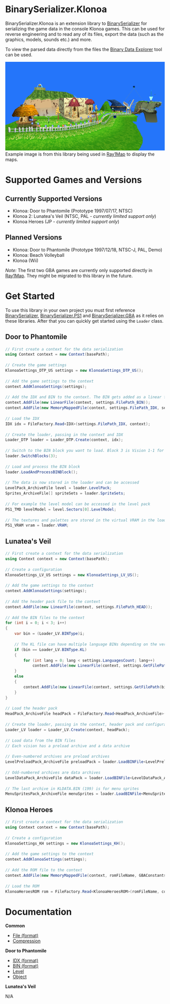 # BinarySerializer.Klonoa
BinarySerializer.Klonoa is an extension library to [BinarySerializer](https://github.com/RayCarrot/BinarySerializer) for serializing the game data in the console Klonoa games. This can be used for reverse engineering and to read any of its files, export the data (such as the graphics, models, sounds etc.) and more.

To view the parsed data directly from the files the [Binary Data Explorer](https://github.com/RayCarrot/BinaryDataExplorer) tool can be used.

![Map Example](img/map_example.png)
Example image is from this library being used in [Ray1Map](https://github.com/Adsolution/Ray1Map) to display the maps.

# Supported Games and Versions
## Currently Supported Versions
* Klonoa: Door to Phantomile (Prototype 1997/07/17, NTSC)
* Klonoa 2: Lunatea's Veil (NTSC, PAL - _currently limited support only_)
* Klonoa Heroes (JP - _currently limited support only_)

## Planned Versions
* Klonoa: Door to Phantomile (Prototype 1997/12/18, NTSC-J, PAL, Demo)
* Klonoa: Beach Volleyball
* Klonoa (Wii)

_Note:_ The first two GBA games are currently only supported directly in [Ray1Map](https://github.com/Adsolution/Ray1Map/tree/master/Assets/Scripts/DataTypes/GBAKlonoa). They might be migrated to this library in the future.

# Get Started
To use this library in your own project you must first reference [BinarySerializer](https://github.com/RayCarrot/BinarySerializer), [BinarySerializer.PS1](https://github.com/RayCarrot/BinarySerializer.PS1) and [BinarySerializer.GBA](https://github.com/RayCarrot/BinarySerializer.GBA) as it relies on these libraries. After that you can quickly get started using the `Loader` class.

## Door to Phantomile

```cs
// First create a context for the data serialization
using Context context = new Context(basePath);

// Create the game settings
KlonoaSettings_DTP_US settings = new KlonoaSettings_DTP_US();

// Add the game settings to the context
context.AddKlonoaSettings(settings);

// Add the IDX and BIN to the context. The BIN gets added as a linear file while the IDX has to be memory mapped. If the level data will be parsed then the exe needs to be added too.
context.AddFile(new LinearFile(context, settings.FilePath_BIN));
context.AddFile(new MemoryMappedFile(context, settings.FilePath_IDX, settings.Address_IDX));

// Load the IDX
IDX idx = FileFactory.Read<IDX>(settings.FilePath_IDX, context);

// Create the loader, passing in the context and IDX
Loader_DTP loader = Loader_DTP.Create(context, idx);

// Switch to the BIN block you want to load. Block 3 is Vision 1-1 for example, while block 0 is the fixed block.
loader.SwitchBlocks(3);

// Load and process the BIN block
loader.LoadAndProcessBINBlock();

// The data is now stored in the loader and can be accessed
LevelPack_ArchiveFile level = loader.LevelPack;
Sprites_ArchiveFile[] spriteSets = loader.SpriteSets;

// For example the level model can be accessed in the level pack
PS1_TMD levelModel = level.Sectors[0].LevelModel;

// The textures and palettes are stored in the virtual VRAM in the loader
PS1_VRAM vram = loader.VRAM;
```

## Lunatea's Veil
```cs
// First create a context for the data serialization
using Context context = new Context(basePath);

// Create a configuration
KlonoaSettings_LV_US settings = new KlonoaSettings_LV_US();

// Add the game settings to the context
context.AddKlonoaSettings(settings);

// Add the header pack file to the context
context.AddFile(new LinearFile(context, settings.FilePath_HEAD));

// Add the BIN files to the context
for (int i = 0; i < 3; i++)
{
    var bin = (Loader_LV.BINType)i;

    // The KL file can have multiple language BINs depending on the version
    if (bin == Loader_LV.BINType.KL)
    {
        for (int lang = 0; lang < settings.LanguagesCount; lang++)
            context.AddFile(new LinearFile(context, settings.GetFilePath(bin, languageIndex: lang)));
    }
    else
    {
        context.AddFile(new LinearFile(context, settings.GetFilePath(bin)));
    }
}

// Load the header pack
HeadPack_ArchiveFile headPack = FileFactory.Read<HeadPack_ArchiveFile>(settings.FilePath_HEAD, context, (_, head) => head.Pre_HasMultipleLanguages = settings.HasMultipleLanguages);

// Create the loader, passing in the context, header pack and configuration
Loader_LV loader = Loader_LV.Create(context, headPack);

// Load data from the BIN files
// Each vision has a preload archive and a data archive

// Even-numbered archives are preload archives
LevelPreloadPack_ArchiveFile preloadPack = loader.LoadBINFile<LevelPreloadPack_ArchiveFile>(Loader_LV.BINType.KL, 2);

// Odd-numbered archives are data archives
LevelDataPack_ArchiveFile dataPack = loader.LoadBINFile<LevelDataPack_ArchiveFile>(Loader_LV.BINType.KL, 3);

// The last archive in KLDATA.BIN (199) is for menu sprites
MenuSpritesPack_ArchiveFile menuSprites = loader.LoadBINFile<MenuSpritesPack_ArchiveFile>(Loader_LV.BINType.KL, 199);
```

## Klonoa Heroes
```cs
// First create a context for the data serialization
using Context context = new Context(basePath);

// Create a configuration
KlonoaSettings_KH settings = new KlonoaSettings_KH();

// Add the game settings to the context
context.AddKlonoaSettings(settings);

// Add the ROM file to the context
context.AddFile(new MemoryMappedFile(context, romFileName, GBAConstants.Address_ROM));

// Load the ROM
KlonoaHeroesROM rom = FileFactory.Read<KlonoaHeroesROM>(romFileName, context);
```

# Documentation

**Common**

* [File (format)](docs/Format_FILE.md)
* [Compression](docs/Compression.md)

**Door to Phantomile**

* [IDX (format)](docs/DTP/Format_IDX.md)
* [BIN (format)](docs/DTP/Format_BIN.md)
* [Level](docs/DTP/Level.md)
* [Object](docs/DTP/Object.md)

**Lunatea's Veil**

N/A
